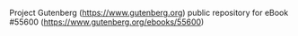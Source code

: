 Project Gutenberg (https://www.gutenberg.org) public repository for
eBook #55600 (https://www.gutenberg.org/ebooks/55600)
